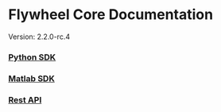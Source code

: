 # Flywheel Core Documentation
Version: 2.2.0-rc.4

### [Python SDK](python/)

### [Matlab SDK](matlab/)

### [Rest API](swagger/index.html)


